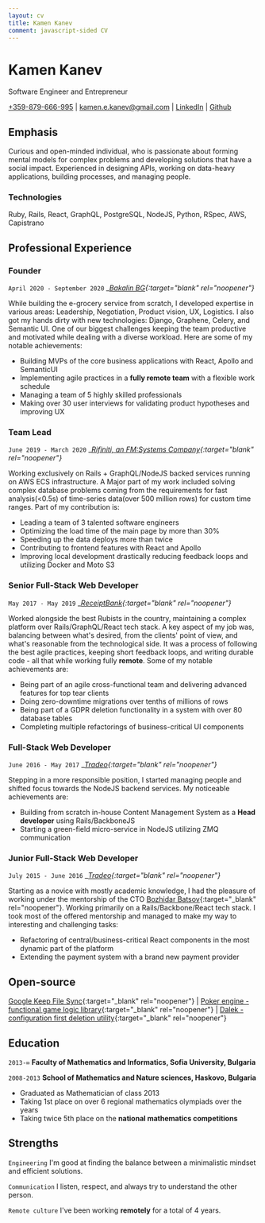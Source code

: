 ```yaml
---
layout: cv
title: Kamen Kanev
comment: javascript-sided CV
---
```

# Kamen Kanev
Software Engineer and Entrepreneur

<div id="webaddress">
<a target="_blank" rel="noopener" href="tel:+359879666995">+359-879-666-995</a>
| <a target="_blank" rel="noopener" href="mailto:kamen.e.kanev@gmail.com">kamen.e.kanev@gmail.com</a>
| <a target="_blank" rel="noopener" href="https://www.linkedin.com/in/kamen-kanev-97889b116/">LinkedIn</a>
| <a target="_blank" rel="noopener" href="https://github.com/kanevk">Github</a>
</div>

## Emphasis

Curious and open-minded individual, who is passionate about forming mental models for complex problems and
developing solutions that have a social impact.
Experienced in designing APIs, working on data-heavy applications, building processes, and managing people.

### Technologies

Ruby, Rails, React, GraphQL, PostgreSQL, NodeJS, Python, RSpec, AWS, Capistrano

## Professional Experience

### Founder

`April 2020 - September 2020`
__[Bakalin BG](https://bakalin.bg/){:target="_blank" rel="noopener"}__

While building the e-grocery service from scratch, I developed expertise in various areas:
Leadership, Negotiation, Product vision, UX, Logistics. I also got my hands dirty with new technologies: Django, Graphene, Celery, and Semantic UI.
One of our biggest challenges keeping the team productive and motivated while dealing with a diverse workload.
Here are some of my notable achievements:
- Building MVPs of the core business applications with React, Apollo and SemanticUI
- Implementing agile practices in a **fully remote team** with a flexible work schedule
- Managing a team of 5 highly skilled professionals
- Making over 30 user interviews for validating product hypotheses and improving UX

### Team Lead

`June 2019 - March 2020`
__[Rifiniti, an FM:Systems Company](https://fmsystems.com/acq/rifiniti-is-now-fm-systems/){:target="_blank" rel="noopener"}__

Working exclusively on Rails + GraphQL/NodeJS backed services running on AWS ECS infrastructure. A Major part of my work included solving complex database problems
coming from the requirements for fast analysis(<0.5s) of time-series data(over 500 million rows) for custom time ranges.
Part of my contribution is:
- Leading a team of 3 talented software engineers
- Optimizing the load time of the main page by more than 30%
- Speeding up the data deploys more than twice
- Contributing to frontend features with React and Apollo
- Improving local development drastically reducing feedback loops and utilizing Docker and Moto S3

### Senior Full-Stack Web Developer

`May 2017 - May 2019`
__[ReceiptBank](https://www.receipt-bank.com/){:target="_blank" rel="noopener"}__

Worked alongside the best Rubists in the country, maintaining a complex platform over Rails/GraphQL/React tech stack.
A key aspect of my job was, balancing between what's desired, from the clients' point of view, and what's reasonable from the technological side.
It was a process of following the best agile practices, keeping short feedback loops, and writing durable code -
all that while working fully **remote**. Some of my notable achievements are:
- Being part of an agile cross-functional team and delivering advanced features for top tear clients
- Doing zero-downtime migrations over tenths of millions of rows
- Being part of a GDPR deletion functionality in a system with over 80 database tables
- Completing multiple refactorings of business-critical UI components

### Full-Stack Web Developer

`June 2016 - May 2017`
__[Tradeo](https://tradeo.com/){:target="_blank" rel="noopener"}__

Stepping in a more responsible position, I started managing people and shifted focus towards the
NodeJS backend services. My noticeable achievements are:
 - Building from scratch in-house Content Management System as a **Head developer** using Rails/BackboneJS
 - Starting a green-field micro-service in NodeJS utilizing ZMQ communication

### Junior Full-Stack Web Developer

`July 2015 - June 2016`
__[Tradeo](https://tradeo.com/){:target="_blank" rel="noopener"}__

Starting as a novice with mostly academic knowledge, I had the pleasure of working under the mentorship
of the CTO [Bozhidar Batsov](https://github.com/bbatsov){:target="_blank" rel="noopener"}.
Working primarily on a Rails/Backbone/React tech stack. I took most of the offered mentorship and managed to make my way
to interesting and challenging tasks:
 - Refactoring of central/business-critical React components in the most dynamic part of the platform
 - Extending the payment system with a brand new payment provider


## Open-source
  [Google Keep File Sync](https://github.com/kanevk/gkeep-files-sync){:target="_blank" rel="noopener"}
| [Poker engine - functional game logic library](https://github.com/kanevk/poker-engine){:target="_blank" rel="noopener"}
| [Dalek - configuration first deletion utility](https://github.com/kanevk/dalek){:target="_blank" rel="noopener"}


## Education

`2013-∞`
__Faculty of Mathematics and Informatics, Sofia University, Bulgaria__

`2008-2013`
__School of Mathematics and Nature sciences, Haskovo, Bulgaria__

 - Graduated as Mathematician of class 2013
 - Taking 1st place on over 6 regional mathematics olympiads over the years
 - Taking twice 5th place on the **national mathematics competitions**


## Strengths

  `Engineering`
I'm good at finding the balance between a minimalistic mindset and efficient solutions.

  `Communication`
I listen, respect, and always try to understand the other person.

  `Remote culture`
I've been working **remotely** for a total of 4 years.



<!-- ### Footer

Last updated: September 2020 -->
